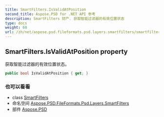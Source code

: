 ```yaml
---
title: SmartFilters.IsValidAtPosition
second_title: Aspose.PSD for .NET API 参考
description: SmartFilters 财产. 获取智能过滤器的有效位置状态
type: docs
weight: 60
url: /zh/net/aspose.psd.fileformats.psd.layers.smartfilters/smartfilters/isvalidatposition/
---
```

## SmartFilters.IsValidAtPosition property

获取智能过滤器的有效位置状态。

```csharp
public bool IsValidAtPosition { get; }
```

### 也可以看看

* class [SmartFilters](../)
* 命名空间 [Aspose.PSD.FileFormats.Psd.Layers.SmartFilters](../../smartfilters/)
* 部件 [Aspose.PSD](../../../)


